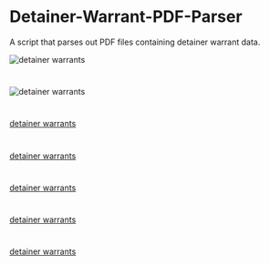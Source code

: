 # Detainer-Warrant-PDF-Parser
A script that parses out PDF files containing detainer warrant data. 


![detainer warrants](https://github.com/ThomasPepperz/Detainer-Warrant-PDF-Parserblob/main/images/ex1.png)

#

![detainer warrants](https://github.com/ThomasPepperz/Detainer-Warrant-PDF-Parser/tree/main/images/ex1.png)

#

[detainer warrants](https://github.com/ThomasPepperz/Detainer-Warrant-PDF-Parser/tree/main/images/ex2.png)

#

[detainer warrants](https://github.com/ThomasPepperz/Detainer-Warrant-PDF-Parser/tree/main/images/ex3.png)


#

[detainer warrants](https://github.com/ThomasPepperz/Detainer-Warrant-PDF-Parser/tree/main/images/ex4.png)


#

[detainer warrants](https://github.com/ThomasPepperz/Detainer-Warrant-PDF-Parser/tree/main/images/ex5.png)

#

[detainer warrants](https://github.com/ThomasPepperz/Detainer-Warrant-PDF-Parser/tree/main/images/ex6.png)

